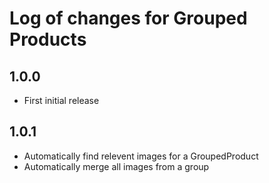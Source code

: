 # Log of changes for Grouped Products

## 1.0.0

* First initial release

## 1.0.1

* Automatically find relevent images for a GroupedProduct
* Automatically merge all images from a group 